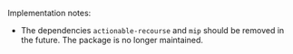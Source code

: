 Implementation notes:
- The dependencies ``actionable-recourse`` and ``mip`` should be removed in
    the future. The package is no longer maintained.
